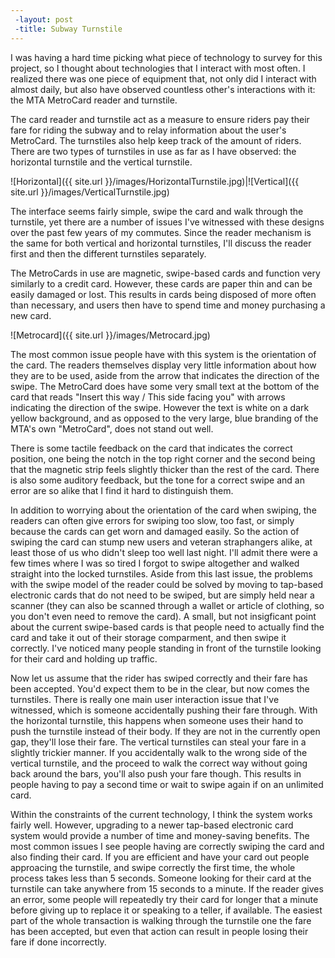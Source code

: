 ```yaml
---
 -layout: post
 -title: Subway Turnstile
---
```


I was having a hard time picking what piece of technology to survey for this project, so I thought about technologies that I interact with most often. I realized there was one piece of equipment that, not only did I interact with almost daily, but also have observed countless other's interactions with it: the MTA MetroCard reader and turnstile. 

The card reader and turnstile act as a measure to ensure riders pay their fare for riding the subway and to relay information about the user's MetroCard. The turnstiles also help keep track of the amount of riders. There are two types of turnstiles in use as far as I have observed: the horizontal turnstile and the vertical turnstile. 

![Horizontal]({{ site.url }}/images/HorizontalTurnstile.jpg)|![Vertical]({{ site.url }}/images/VerticalTurnstile.jpg)

The interface seems fairly simple, swipe the card and walk through the turnstile, yet there are a number of issues I've witnessed with these designs over the past few years of my commutes. Since the reader mechanism is the same for both vertical and horizontal turnstiles, I'll discuss the reader first and then the different turnstiles separately.

The MetroCards in use are magnetic, swipe-based cards and function very similarly to a credit card. However, these cards are paper thin and can be easily damaged or lost. This results in cards being disposed of more often than necessary, and users then have to spend time and money purchasing a new card. 

![Metrocard]({{ site.url }}/images/Metrocard.jpg)

The most common issue people have with this system is the orientation of the card. The readers themselves display very little information about how they are to be used, aside from the arrow that indicates the direction of the swipe. The MetroCard does have some very small text at the bottom of the card that reads "Insert this way / This side facing you" with arrows indicating the direction of the swipe. However the text is white on a dark yellow background, and as opposed to the very large, blue branding of the MTA's own "MetroCard", does not stand out well.  

There is some tactile feedback on the card that indicates the correct position, one being the notch in the top right corner and the second being that the magnetic strip feels slightly thicker than the rest of the card. There is also some auditory feedback, but the tone for a correct swipe and an error are so alike that I find it hard to distinguish them.

In addition to worrying about the orientation of the card when swiping, the readers can often give errors for swiping too slow, too fast, or simply because the cards can get worn and damaged easily. So the action of swiping the card can stump new users and veteran straphangers alike, at least those of us who didn't sleep too well last night. I'll admit there were a few times where I was so tired I forgot to swipe altogether and walked straight into the locked turnstiles. Aside from this last issue, the problems with the swipe model of the reader could be solved by moving to tap-based electronic cards that do not need to be swiped, but are simply held near a scanner (they can also be scanned through a wallet or article of clothing, so you don't even need to remove the card). A small, but not insigficant point about the current swipe-based cards is that people need to actually find the card and take it out of their storage comparment, and then swipe it correctly. I've noticed many people standing in front of the turnstile looking for their card and holding up traffic.

Now let us assume that the rider has swiped correctly and their fare has been accepted. You'd expect them to be in the clear, but now comes the turnstiles. There is really one main user interaction issue that I've witnessed, which is someone accidentally pushing their fare through. With the horizontal turnstile, this happens when someone uses their hand to push the turnstile instead of their body. If they are not in the currently open gap, they'll lose their fare. The vertical turnstiles can steal your fare in a slightly trickier manner. If you accidentally walk to the wrong side of the vertical turnstile, and the proceed to walk the correct way without going back around the bars, you'll also push your fare though. This results in people having to pay a second time or wait to swipe again if on an unlimited card. 

Within the constraints of the current technology, I think the system works fairly well. However, upgrading to a newer tap-based electronic card system would provide a number of time and money-saving benefits. The most common issues I see people having are correctly swiping the card and also finding their card. If you are efficient and have your card out people approacing the turnstile, and swipe correctly the first time, the whole process takes less than 5 seconds. Someone looking for their card at the turnstile can take anywhere from 15 seconds to a minute. If the reader gives an error, some people will repeatedly try their card for longer that a minute before giving up to replace it or speaking to a teller, if available. The easiest part of the whole transaction is walking through the turnstile one the fare has been accepted, but even that action can result in people losing their fare if done incorrectly. 

